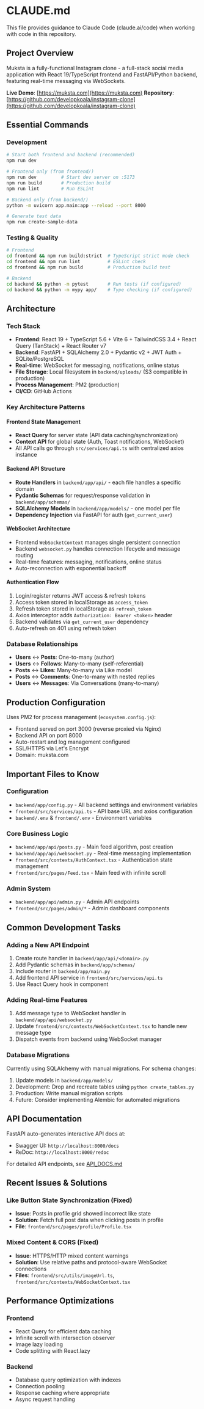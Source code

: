 # CLAUDE.md

This file provides guidance to Claude Code (claude.ai/code) when working with code in this repository.

## Project Overview

Muksta is a fully-functional Instagram clone - a full-stack social media application with React 19/TypeScript frontend and FastAPI/Python backend, featuring real-time messaging via WebSockets.

**Live Demo**: [https://muksta.com](https://muksta.com)
**Repository**: [https://github.com/developkoala/instagram-clone](https://github.com/developkoala/instagram-clone)

## Essential Commands

### Development
```bash
# Start both frontend and backend (recommended)
npm run dev

# Frontend only (from frontend/)
npm run dev         # Start dev server on :5173
npm run build       # Production build
npm run lint        # Run ESLint

# Backend only (from backend/)
python -m uvicorn app.main:app --reload --port 8000

# Generate test data
npm run create-sample-data
```

### Testing & Quality
```bash
# Frontend
cd frontend && npm run build:strict  # TypeScript strict mode check
cd frontend && npm run lint          # ESLint check
cd frontend && npm run build         # Production build test

# Backend
cd backend && python -m pytest       # Run tests (if configured)
cd backend && python -m mypy app/    # Type checking (if configured)
```

## Architecture

### Tech Stack
- **Frontend**: React 19 + TypeScript 5.6 + Vite 6 + TailwindCSS 3.4 + React Query (TanStack) + React Router v7
- **Backend**: FastAPI + SQLAlchemy 2.0 + Pydantic v2 + JWT Auth + SQLite/PostgreSQL
- **Real-time**: WebSocket for messaging, notifications, online status
- **File Storage**: Local filesystem in `backend/uploads/` (S3 compatible in production)
- **Process Management**: PM2 (production)
- **CI/CD**: GitHub Actions

### Key Architecture Patterns

#### Frontend State Management
- **React Query** for server state (API data caching/synchronization)
- **Context API** for global state (Auth, Toast notifications, WebSocket)
- All API calls go through `src/services/api.ts` with centralized axios instance

#### Backend API Structure
- **Route Handlers** in `backend/app/api/` - each file handles a specific domain
- **Pydantic Schemas** for request/response validation in `backend/app/schemas/`
- **SQLAlchemy Models** in `backend/app/models/` - one model per file
- **Dependency Injection** via FastAPI for auth (`get_current_user`)

#### WebSocket Architecture
- Frontend `WebSocketContext` manages single persistent connection
- Backend `websocket.py` handles connection lifecycle and message routing
- Real-time features: messaging, notifications, online status
- Auto-reconnection with exponential backoff

#### Authentication Flow
1. Login/register returns JWT access & refresh tokens
2. Access token stored in localStorage as `access_token`
3. Refresh token stored in localStorage as `refresh_token`
4. Axios interceptor adds `Authorization: Bearer <token>` header
5. Backend validates via `get_current_user` dependency
6. Auto-refresh on 401 using refresh token

### Database Relationships
- **Users** ↔ **Posts**: One-to-many (author)
- **Users** ↔ **Follows**: Many-to-many (self-referential)
- **Posts** ↔ **Likes**: Many-to-many via Like model
- **Posts** ↔ **Comments**: One-to-many with nested replies
- **Users** ↔ **Messages**: Via Conversations (many-to-many)

## Production Configuration

Uses PM2 for process management (`ecosystem.config.js`):
- Frontend served on port 3000 (reverse proxied via Nginx)
- Backend API on port 8000
- Auto-restart and log management configured
- SSL/HTTPS via Let's Encrypt
- Domain: muksta.com

## Important Files to Know

### Configuration
- `backend/app/config.py` - All backend settings and environment variables
- `frontend/src/services/api.ts` - API base URL and axios configuration
- `backend/.env` & `frontend/.env` - Environment variables

### Core Business Logic
- `backend/app/api/posts.py` - Main feed algorithm, post creation
- `backend/app/api/websocket.py` - Real-time messaging implementation
- `frontend/src/contexts/AuthContext.tsx` - Authentication state management
- `frontend/src/pages/Feed.tsx` - Main feed with infinite scroll

### Admin System
- `backend/app/api/admin.py` - Admin API endpoints
- `frontend/src/pages/admin/*` - Admin dashboard components

## Common Development Tasks

### Adding a New API Endpoint
1. Create route handler in `backend/app/api/<domain>.py`
2. Add Pydantic schemas in `backend/app/schemas/`
3. Include router in `backend/app/main.py`
4. Add frontend API service in `frontend/src/services/api.ts`
5. Use React Query hook in component

### Adding Real-time Features
1. Add message type to WebSocket handler in `backend/app/api/websocket.py`
2. Update `frontend/src/contexts/WebSocketContext.tsx` to handle new message type
3. Dispatch events from backend using WebSocket manager

### Database Migrations
Currently using SQLAlchemy with manual migrations. For schema changes:
1. Update models in `backend/app/models/`
2. Development: Drop and recreate tables using `python create_tables.py`
3. Production: Write manual migration scripts
4. Future: Consider implementing Alembic for automated migrations

## API Documentation

FastAPI auto-generates interactive API docs at:
- Swagger UI: `http://localhost:8000/docs`
- ReDoc: `http://localhost:8000/redoc`

For detailed API endpoints, see [API_DOCS.md](API_DOCS.md)

## Recent Issues & Solutions

### Like Button State Synchronization (Fixed)
- **Issue**: Posts in profile grid showed incorrect like state
- **Solution**: Fetch full post data when clicking posts in profile
- **File**: `frontend/src/pages/profile/Profile.tsx`

### Mixed Content & CORS (Fixed)
- **Issue**: HTTPS/HTTP mixed content warnings
- **Solution**: Use relative paths and protocol-aware WebSocket connections
- **Files**: `frontend/src/utils/imageUrl.ts`, `frontend/src/contexts/WebSocketContext.tsx`

## Performance Optimizations

### Frontend
- React Query for efficient data caching
- Infinite scroll with intersection observer
- Image lazy loading
- Code splitting with React.lazy

### Backend
- Database query optimization with indexes
- Connection pooling
- Response caching where appropriate
- Async request handling